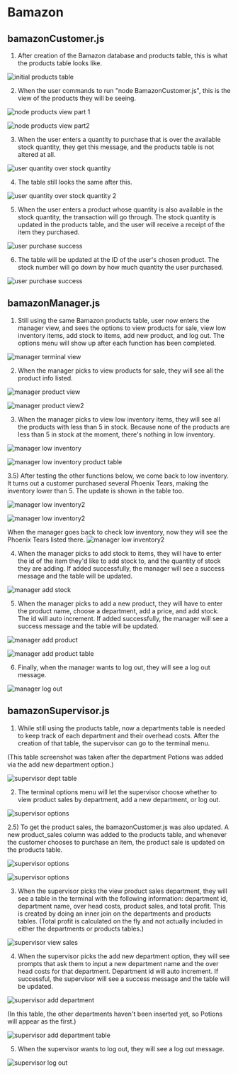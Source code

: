 # Bamazon

## bamazonCustomer.js
1) After creation of the Bamazon database and products table, this is what the products table looks like.

![initial products table](images/screenshot_start.png)

2) When the user commands to run "node BamazonCustomer.js", this is the view of the products they will be seeing.

![node products view part 1](images/screenshot_nodeproducts1.png)

![node products view part2](images/screenshot_nodeproducts2.png)

3) When the user enters a quantity to purchase that is over the available stock quantity, they get this message, and the products table is not altered at all.

![user quantity over stock quantity](images/screenshot_unsuccessful.png)

4) The table still looks the same after this.

![user quantity over stock quantity 2](images/screenshot_unsuccessfultable.png)

5) When the user enters a product whose quantity is also available in the stock quantity, the transaction will go through. The stock quantity is updated in the products table, and the user will receive a receipt of the item they purchased.

![user purchase success](images/screenshot_successful.png)

6) The table will be updated at the ID of the user's chosen product. The stock number will go down by how much quantity the user purchased.

![user purchase success](images/screenshot_successfultable.png)


## bamazonManager.js
1) Still using the same Bamazon products table, user now enters the manager view, and sees the options to view products for sale, view low inventory items, add stock to items, add new product, and log out. The options menu will show up after each function has been completed.

![manager terminal view](images/screenshot_managerview.png)

2) When the manager picks to view products for sale, they will see all the product info listed.

![manager product view](images/screenshot_viewproducts.png)

![manager product view2](images/screenshot_viewproducts2.png)

3) When the manager picks to view low inventory items, they will see all the products with less than 5 in stock. Because none of the products are less than 5 in stock at the moment, there's nothing in low inventory.

![manager low inventory](images/screenshot_lowinventory.png)

![manager low inventory product table](images/screenshot_lowinvtable.png)

3.5) After testing the other functions below, we come back to low inventory. It turns out a customer purchased several Phoenix Tears, making the inventory lower than 5. The update is shown in the table too.

![manager low inventory2](images/screenshot_lowinventory2.png)

![manager low inventory2](images/screenshot_lowinventory4.png)

When the manager goes back to check low inventory, now they will see the Phoenix Tears listed there.
![manager low inventory2](images/screenshot_lowinventory3.png)

4) When the manager picks to add stock to items, they will have to enter the id of the item they'd like to add stock to, and the quantity of stock they are adding. If added successfully, the manager will see a success message and the table will be updated.

![manager add stock](images/screenshot_addstock.png)


5) When the manager picks to add a new product, they will have to enter the product name, choose a department, add a price, and add stock. The id will auto increment. If added successfully, the manager will see a success message and the table will be updated.

![manager add product](images/screenshot_addproduct.png)

![manager add product table](images/screenshot_addproducttable.png)

6) Finally, when the manager wants to log out, they will see a log out message.

![manager log out](images/screenshot_logout.png)

## bamazonSupervisor.js
1) While still using the products table, now a departments table is needed to keep track of each department and their overhead costs. After the creation of that table, the supervisor can go to the terminal menu. 

(This table screenshot was taken after the department Potions was added via the add new department option.)

![supervisor dept table](images/screenshot_departmentstable.png)

2) The terminal options menu will let the supervisor choose whether to view product sales by department, add a new department, or log out.

![supervisor options](images/screenshot_superoptions.png)

2.5) To get the product sales, the bamazonCustomer.js was also updated. A new product_sales column was added to the products table, and whenever the customer chooses to purchase an item, the product sale is updated on the products table. 

![supervisor options](images/screenshot_addproductsales.png)

![supervisor options](images/screenshot_addproductsalestable.png)

3) When the supervisor picks the view product sales department, they will see a table in the terminal with the following information: department id, department name, over head costs, product sales, and total profit. This is created by doing an inner join on the departments and products tables. (Total profit is calculated on the fly and not actually included in either the departments or products tables.)

![supervisor view sales](images/screenshot_viewsales.png)

4) When the supervisor picks the add new department option, they will see prompts that ask them to input a new department name and the over head costs for that department. Department id will auto increment. If successful, the supervisor will see a success message and the table will be updated. 

![supervisor add department](images/screenshot_adddept.png)

(In this table, the other departments haven't been inserted yet, so Potions will appear as the first.)

![supervisor add department table](images/screenshot_adddepttable.png)

5) When the supervisor wants to log out, they will see a log out message. 

![supervisor log out](images/screenshot_logoutsuper.png)
